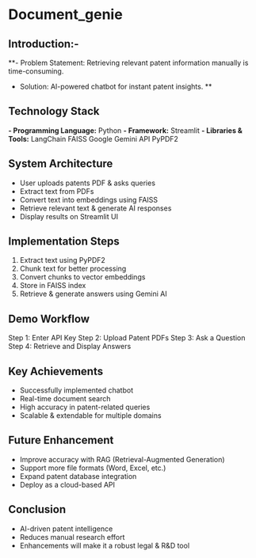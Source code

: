 # Document_genie

## Introduction:-
**- Problem Statement:
Retrieving relevant patent information manually is time-consuming.
- Solution:
AI-powered chatbot for instant patent insights.
**

## Technology Stack
**- Programming Language:** Python
**- Framework:** Streamlit
**- Libraries & Tools:**
LangChain
FAISS
Google Gemini API
PyPDF2

## System Architecture
- User uploads patents PDF & asks queries
- Extract text from PDFs
- Convert text into embeddings using FAISS
- Retrieve relevant text & generate AI responses
- Display results on Streamlit UI

## Implementation Steps
1. Extract text using PyPDF2
2. Chunk text for better processing
3. Convert chunks to vector embeddings
4. Store in FAISS index
5. Retrieve & generate answers using Gemini AI

## Demo Workflow
Step 1: Enter API Key
Step 2: Upload Patent PDFs
Step 3: Ask a Question
Step 4: Retrieve and Display Answers

## Key Achievements
- Successfully implemented chatbot
- Real-time document search
- High accuracy in patent-related queries
- Scalable & extendable for multiple domains

## Future Enhancement
- Improve accuracy with RAG (Retrieval-Augmented Generation)
- Support more file formats (Word, Excel, etc.)
- Expand patent database integration
- Deploy as a cloud-based API

## Conclusion
- AI-driven patent intelligence
- Reduces manual research effort
- Enhancements will make it a robust legal & R&D tool

